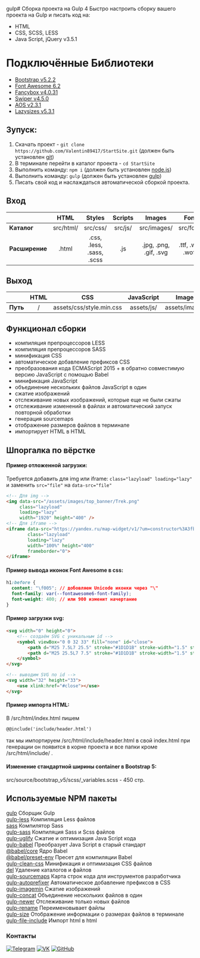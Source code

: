 gulp# Сборка проекта на Gulp 4
Быстро настроить сборку вашего проекта на Gulp и писать код на:
- HTML
- CSS, SCSS, LESS
- Java Script, jQuery v3.5.1

# Подключённые Библиотеки
- [Bootstrap v5.2.2](https://bootstrap-5.ru/docs/5.2/getting-started/introduction/)
- [Font Awesome 6.2](https://fontawesome.com/search?o=r&m=free&f=brands)
- [Fancybox v4.0.31](https://fancyapps.com/fancybox/)
- [Swiper v4.5.0](https://swiperjs.com/)
- [AOS v2.3.1](https://michalsnik.github.io/aos/)
- [Lazysizes v5.3.1](https://afarkas.github.io/lazysizes/index.html)





## Зупуск:  
1. Скачать проект - ```git clone https://github.com/Valentin89417/StartSite.git```  (должен быть установлен [git](https://git-scm.com/downloads))
2. В терминале перейти в каталог проекта - ```cd StartSite```
3. Выполнить команду: ```npm i``` (должен быть установлен [node.js](https://nodejs.org/ru/))  
4. Выполнить команду: ```gulp``` (должен быть установлен [gulp](https://gulpjs.com/docs/en/getting-started/quick-start/))  
5. Писать свой код и наслаждаться автоматической сборкой проекта.

## Вход
|| HTML | Styles | Scripts | Images | Fonts | Source |
|:---|:------:|:-----:|:----:|:-----:|:-----:|:-----:|
| **Каталог** | src/html/ | src/css/ | src/js/ | src/images/ | src/fonts/ | src/source/ |
| **Расширение** | .html | .css, .less, .sass, .scss | .js | .jpg, .png, .gif, .svg | .ttf, .woff, .woff2 | .* |

## Выход
|| HTML | CSS | JavaScript | Images | Fonts | Source |
|:---|:------:|:-----:|:----:|:-----:|:-----:|:-----:|
| **Путь** | / | assets/css/style.min.css | assets/js/ | assets/images/ | assets/fonts/ | assets/source/ |


## Функционал сборки
- компиляция препроцессоров LESS
- компиляция препроцессоров SASS
- минификация CSS
- автоматическое добавление префиксов CSS
- преобразования кода ECMAScript 2015 + в обратно совместимую версию JavaScript с помощью Babel
- минификация JavaScript
- объединение нескольких файлов JavaScript в один
- сжатие изображений
- отслеживание новых изображений, которые еще не были сжаты
- отслеживание изменений в файлах и автоматический запуск повторной обработки
- генерация sourcemaps
- отображение размеров файлов в терминале
- импортирует HTML в HTML


## Шпоргалка по вёрстке

#### Пример отложенной загрузки:
Требуется добавить для img или iframe:
```class="lazyload" loading="lazy" ```
и заменить ```src="file"``` на ```data-src="file"```

```html
<!-- Для img -->
<img data-src="/assets/images/top_banner/Trek.png"
     class="lazyload"
     loading="lazy"
     width="1920" height="400" />
<!-- Для iframe -->
<iframe data-src="https://yandex.ru/map-widget/v1/?um=constructor%3A3fb3fef5c03c80a339db890ce6f4ad78991d710e0774157ed56f30f12d4e2751&amp;source=constructor" 
        class="lazyload"
        loading="lazy"
        width="100%" height="400"
        frameborder="0">
</iframe>
```


#### Пример вывода иконок Font Awesome в css:
```css
h1:before {
  content: "\f005"; // добовляем Unicode иконки через "\"
  font-family: var(--fontawesome6-font-family);
  font-weight: 400; // или 900 изменит начертание
}
```


#### Пример загрузки svg:
```html
<svg width="0" height="0">
    <!-- создаём SVG c уникальным id -->
    <symbol viewBox="0 0 32 33" fill="none" id="close">
        <path d="M25 7.5L7 25.5" stroke="#1D1D1B" stroke-width="1.5" stroke-linecap="round" stroke-linejoin="round"/>
        <path d="M25 25.5L7 7.5" stroke="#1D1D1B" stroke-width="1.5" stroke-linecap="round" stroke-linejoin="round"/>
    </symbol>
</svg>

<!-- выводим SVG по id -->
<svg width="32" height="33">
    <use xlink:href="#close"></use>
</svg>
```


#### Пример импорта HTML:
В /src/html/index.html пишем
```html
@@include('include/header.html')
```
так мы импортируем /src/html/include/header.html в свой index.html при генерации он появится в корне проекта и все папки кроме /src/html/include/ .


#### Изменение стандартной ширины container в  Bootstrap 5:
src/source/bootstrap_v5/scss/_variables.scss - 450 стр.

## Используемые NPM пакеты
[gulp](https://www.npmjs.com/package/gulp) Сборщик Gulp  
[gulp-less](https://www.npmjs.com/package/gulp-less) Компиляция Less файлов  
[sass](https://www.npmjs.com/package/sass) Компилятор Sass  
[gulp-sass](https://www.npmjs.com/package/gulp-sass) Компиляция Sass и Scss файлов  
[gulp-uglify](https://www.npmjs.com/package/gulp-uglify) Сжатие и оптимизация Java Script кода  
[gulp-babel](https://www.npmjs.com/package/gulp-babel) Преобразует Java Script в старый стандарт  
[@babel/core](https://www.npmjs.com/package/@babel/core) Ядро Babel  
[@babel/preset-env](https://www.npmjs.com/package/@babel/preset-env) Пресет для компиляции Babel  
[gulp-clean-css](https://www.npmjs.com/package/gulp-clean-css) Минификация и оптимизация CSS файлов   
[del](https://www.npmjs.com/package/del) Удаление каталогов и файлов  
[gulp-sourcemaps](https://www.npmjs.com/package/gulp-sourcemaps) Карта строк кода для инструментов  разработчика   
[gulp-autoprefixer](https://www.npmjs.com/package/gulp-autoprefixer) Автоматическое добавление префиксов в CSS   
[gulp-imagemin](https://www.npmjs.com/package/gulp-imagemin) Сжатие изображений   
[gulp-concat](https://www.npmjs.com/package/gulp-concat) Объединение нескольких файлов в один  
[gulp-newer](https://www.npmjs.com/package/gulp-newer) Отслеживание только новых файлов  
[gulp-rename](https://www.npmjs.com/package/gulp-rename) Переименовывает файлы    
[gulp-size](https://www.npmjs.com/package/gulp-size) Отображение информации о размерах файлов в терминале  
[gulp-file-include](https://www.npmjs.com/package/gulp-file-include) Импорт html в html  


### Контакты
[![Telegram](https://img.shields.io/badge/-Telegram-333?style=for-the-badge&logo=telegram&logoColor=27A0D9)](https://t.me/kv89417)
[![VK](https://img.shields.io/badge/-VK-333?style=for-the-badge&logo=Vk&logoColor=27A0D9)](https://vk.com/valentin_tin_tin)
[![GitHub](https://img.shields.io/badge/-GitHub-333?style=for-the-badge&logo=GitHub&logoColor=fff)](https://github.com/Valentin89417)
